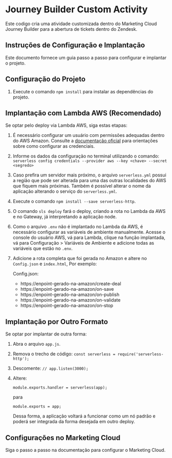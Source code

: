 # Journey Builder Custom Activity

Este codigo cria uma atividade customizada dentro do Marketing Cloud Journey Builder para a abertura de tickets dentro do Zendesk.

## Instruções de Configuração e Implantação

Este documento fornece um guia passo a passo para configurar e implantar o projeto.

## Configuração do Projeto

1. Execute o comando `npm install` para instalar as dependências do projeto.

## Implantação com Lambda AWS (Recomendado)

Se optar pelo deploy via Lambda AWS, siga estas etapas:

1. É necessário configurar um usuário com permissões adequadas dentro do AWS Amazon. Consulte a [documentação oficial](https://www.serverless.com/framework/docs/providers/aws/guide/credentials/) para orientações sobre como configurar as credenciais.

2. Informe os dados da configuração no terminal utilizando o comando: `serverless config credentials --provider aws --key <chave> --secret <segredo>`

3. Caso prefira um servidor mais próximo, o arquivo `serverless.yml` possui a região que pode ser alterada para uma das outras localidades do AWS que fiquem mais próximas. Também é possível alterar o nome da aplicação alterando o serviço do `serverless.yml`.

4. Execute o comando `npm install --save serverless-http`.

5. O comando `sls deploy` fará o deploy, criando a rota no Lambda da AWS e no Gateway, já interpretando a aplicação node.

6. Como o arquivo `.env` não é implantado no Lambda da AWS, é necessário configurar as variáveis de ambiente manualmente. Acesse o console do usuário AWS, vá para Lambda, clique na função implantada, vá para Configuração > Variáveis de Ambiente e adicione todas as variáveis que estão no `.env`.

7. Adicione a rota completa que foi gerada no Amazon e altere no `Config.json` e `index.html`, Por exemplo:

    Config.json:
    - https://enpoint-gerado-na-amazon/create-deal
    - https://enpoint-gerado-na-amazon/on-save
    - https://enpoint-gerado-na-amazon/on-publish
    - https://enpoint-gerado-na-amazon/on-validate
    - https://enpoint-gerado-na-amazon/on-stop

## Implantação por Outro Formato

Se optar por implantar de outra forma:

1. Abra o arquivo `app.js`.

2. Remova o trecho de código: `const serverless = require('serverless-http');`

3. Descomente: `// app.listen(3000);`

4. Altere:

    ```
    module.exports.handler = serverless(app);
    ```

    para 

    ```
    module.exports = app;
    ```

    Dessa forma, a aplicação voltará a funcionar como um nó padrão e poderá ser integrada da forma desejada em outro deploy.

## Configurações no Marketing Cloud

Siga o passo a passo na documentação para configurar o Marketing Cloud.
